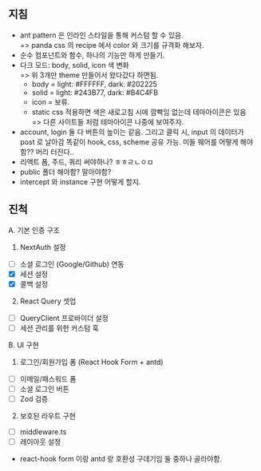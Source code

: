 ## 지침
- ant pattern 은 인라인 스타일을 통해 커스텀 할 수 있음.         
=> panda css 의 recipe 에서 color 와 크기를 규격화 해보자.
- 순수 컴포넌트와 함수, 하나의 기능만 하게 만들기. 
- 다크 모드: body, solid, icon 색 변화       
=> 위 3개만 theme 만들어서 왔다갔다 하면됨. 
    - body = light: #FFFFFF, dark: #202225
    - solid = light: #243B77, dark: #B4C4FB
    - icon = 보류.
    - static css 적용하면 색은 새로고침 시에 깜빡임 없는데 테마아이콘은 있음       
  => 다른 사이트들 처럼 테마아이콘 나중에 보여주자.
- account, login 둘 다 버튼의 높이는 같음. 그리고 클릭 시, input 의 데이터가 post 로 날아감 똑같이 hook, css, scheme 공유 가능. 미들 웨어를 어떻게 해야함?? 머리 터진다.. 
- 리액트 폼, 주드, 쿼리 써야하나? ㅎㅎㄹㄴㅇㅁ
- public 폴더 해야함? 말아야함?
- intercept 와 instance 구현 어떻게 할지.

## 진척 
A. 기본 인증 구조

1. NextAuth 설정 
  - [ ] 소셜 로그인 (Google/Github) 연동
  - [x] 세션 설정
  - [x] 콜백 설정
2. React Query 셋업
  - [ ] QueryClient 프로바이더 설정
  - [ ] 세션 관리를 위한 커스텀 훅

B. UI 구현

1. 로그인/회원가입 폼 (React Hook Form + antd)
  - [ ] 이메일/패스워드 폼
  - [ ] 소셜 로그인 버튼
  - [ ] Zod 검증
2. 보호된 라우트 구현
  - [ ] middleware.ts
  - [ ] 레이아웃 설정

- react-hook form 이랑 antd 랑 호환성 구데기임 둘 중하나 골라야함.
